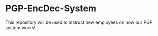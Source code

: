 # PGP-EncDec-System
This repository will be used to instruct new employees on how our PGP system works!
